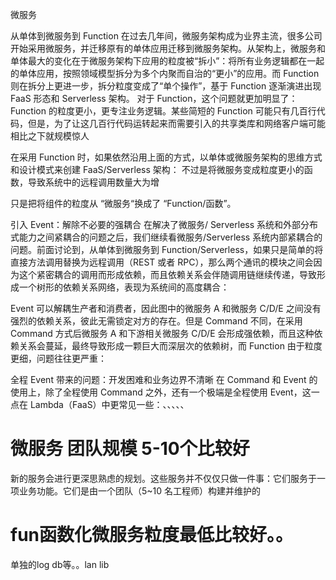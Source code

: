 微服务


从单体到微服务到 Function
在过去几年间，微服务架构成为业界主流，很多公司开始采用微服务，并迁移原有的单体应用迁移到微服务架构。从架构上，微服务和单体最大的变化在于微服务架构下应用的粒度被“拆小”：将所有业务逻辑都在一起的单体应用，按照领域模型拆分为多个内聚而自治的“更小”的应用。而 Function 则在拆分上更进一步，拆分粒度变成了“单个操作”，基于 Function 逐渐演进出现 FaaS 形态和 Serverless 架构。
对于 Function，这个问题就更加明显了：Function 的粒度更小，更专注业务逻辑。某些简短的 Function 可能只有几百行代码，但是，为了让这几百行代码运转起来而需要引入的共享类库和网络客户端可能相比之下就规模惊人


在采用 Function 时，如果依然沿用上面的方式，以单体或微服务架构的思维方式和设计模式来创建 FaaS/Serverless 架构： 不过是将微服务变成粒度更小的函数，导致系统中的远程调用数量大为增

只是把将组件的粒度从 “微服务“换成了 “Function/函数”。



引入 Event：解除不必要的强耦合
在解决了微服务/ Serverless 系统和外部分布式能力之间紧耦合的问题之后，我们继续看微服务/Serverless 系统内部紧耦合的问题。前面讨论到，从单体到微服务到 Function/Serverless，如果只是简单的将直接方法调用替换为远程调用（REST 或者 RPC），那么两个通讯的模块之间会因为这个紧密耦合的调用而形成依赖，而且依赖关系会伴随调用链继续传递，导致形成一个树形的依赖关系网络，表现为系统间的高度耦合：


Event 可以解耦生产者和消费者，因此图中的微服务 A 和微服务 C/D/E 之间没有强烈的依赖关系，彼此无需锁定对方的存在。但是 Command 不同，在采用 Command 方式后微服务 A 和下游相关微服务 C/D/E 会形成强依赖，而且这种依赖关系会蔓延，最终导致形成一颗巨大而深层次的依赖树，而 Function 由于粒度更细，问题往往更严重：

全程 Event 带来的问题：开发困难和业务边界不清晰
在 Command 和 Event 的使用上，除了全程使用 Command 之外，还有一个极端是全程使用 Event，这一点在 Lambda（FaaS）中更常见一些：、、、、、


# 微服务 团队规模 5-10个比较好
新的服务会进行更深思熟虑的规划。这些服务并不仅仅只做一件事：它们服务于一项业务功能。它们是由一个团队（5~10 名工程师）构建并维护的

# fun函数化微服务粒度最低比较好。。
单独的log db等。。lan lib


